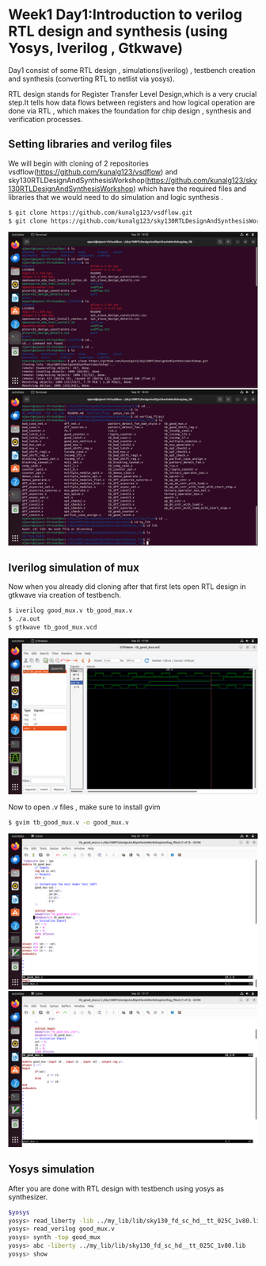 # Week1 Day1:Introduction to verilog RTL design and synthesis (using Yosys, Iverilog , Gtkwave)

Day1 consist of some RTL design , simulations(iverilog) , testbench creation and synthesis (converting RTL to netlist via yosys).

RTL design stands for Register Transfer Level Design,which is a very crucial step.It tells how data flows between registers and how logical operation are done via RTL , which makes the foundation for chip design , synthesis and verification processes.

## Setting libraries and verilog files
We will begin with cloning of 2 repositories vsdflow(https://github.com/kunalg123/vsdflow) and sky130RTLDesignAndSynthesisWorkshop(https://github.com/kunalg123/sky130RTLDesignAndSynthesisWorkshop) which have the required files and libraries that we would need to do simulation and logic synthesis .
```bash
$ git clone https://github.com/kunalg123/vsdflow.git 
$ git clone https://github.com/kunalg123/sky130RTLDesignAndSynthesisWorkshop
```
![Alt text](IMAGES/1.png)
![Alt text](IMAGES/3.png)

## Iverilog simulation of mux
Now when you already did cloning after that first lets open RTL design in gtkwave via creation of testbench.
```bash
$ iverilog good_mux.v tb_good_mux.v
$ ./a.out
$ gtkwave tb_good_mux.vcd
```
![Alt text](IMAGES/6.png)

Now to open .v files , make sure to install gvim 
```bash
$ gvim tb_good_mux.v -o good_mux.v
```
![Alt text](IMAGES/7.png)
![Alt text](IMAGES/8.png)

## Yosys simulation
After you are done with RTL design with testbench using yosys as synthesizer.
```bash
$yosys                                                                             
yosys> read_liberty -lib ../my_lib/lib/sky130_fd_sc_hd__tt_025C_1v80.lib           
yosys> read_verilog good_mux.v                                                     
yosys> synth -top good_mux                                                          
yosys> abc -liberty ../my_lib/lib/sky130_fd_sc_hd__tt_025C_1v80.lib                     
yosys> show
```
